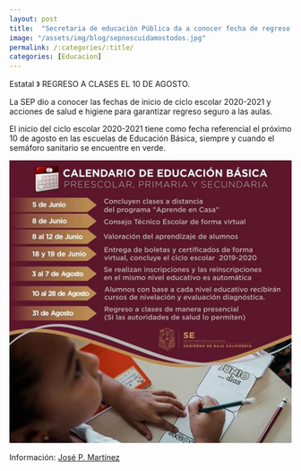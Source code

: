 ```yaml
---
layout: post
title:  "Secretaria de educación Pública da a conocer fecha de regreso a clases"
image: "/assets/img/blog/sepnoscuidamostodos.jpg"
permalink: /:categories/:title/
categories: [Educacion]
---
```


Estatal 》 REGRESO A CLASES EL 10 DE AGOSTO.


La SEP dio a conocer las fechas de inicio de ciclo escolar 2020-2021 y acciones de salud e higiene para garantizar regreso seguro a las aulas.

El inicio del ciclo escolar 2020-2021 tiene como fecha referencial el próximo 10 de agosto en las escuelas de Educación Básica, siempre y cuando el semáforo sanitario se encuentre en verde.

<img src="/assets/img/blog/SEP.jpg" class="img-fluid" alt="Responsive image">



Información: [José P. Martínez](https://www.facebook.com/CNRDEPORTES)